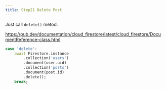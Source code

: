 ```yaml
---
title: Step21 Delete Post
---
```


Just call `delete()` metod.

https://pub.dev/documentation/cloud_firestore/latest/cloud_firestore/DocumentReference-class.html

```dart title="lib/pages/my_posts_page.dart"
case 'delete':
	await Firestore.instance
		.collection('users')
		.document(user.uid)
		.collection('posts')
		.document(post.id)
		.delete();
	break;
```

